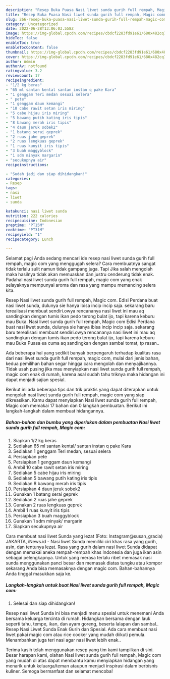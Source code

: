 ```yaml
---
description: "Resep Buka Puasa Nasi liwet sunda gurih full rempah, Magic comAnti Ribet"
title: "Resep Buka Puasa Nasi liwet sunda gurih full rempah, Magic comAnti Ribet"
slug: 266-resep-buka-puasa-nasi-liwet-sunda-gurih-full-rempah-magic-comanti-ribet
category: Uncategorized
date: 2022-06-28T13:06:03.558Z
image: https://img-global.cpcdn.com/recipes/cbdcf2283fd91e61/680x482cq70/nasi-liwet-sunda-gurih-full-rempah-magic-com-foto-resep-utama.jpg
hideToc: false
enableToc: true
enableTocContent: false
thumbnail: https://img-global.cpcdn.com/recipes/cbdcf2283fd91e61/680x482cq70/nasi-liwet-sunda-gurih-full-rempah-magic-com-foto-resep-utama.jpg
cover: https://img-global.cpcdn.com/recipes/cbdcf2283fd91e61/680x482cq70/nasi-liwet-sunda-gurih-full-rempah-magic-com-foto-resep-utama.jpg
author: Admin
authorAv: notfound
ratingvalue: 3.2
reviewcount: 17
recipeingredient:
- "1/2 kg beras"
- "65 ml santan kental santan instan q pake Kara"
- "1 genggam Teri medan sesuai selera"
- " pete"
- "1 genggam daun kemangi"
- "10 cabe rawit setan iris miring"
- "5 cabe hijau iris miring"
- "5 bawang putih kating iris tipis"
- "8 bawang merah iris tipis"
- "4 daun jeruk sobek2"
- "1 batang serai geprek"
- "2 ruas jahe geprek"
- "2 ruas lengkuas geprek"
- "1 ruas kunyit iris tipis"
- "3 buah maggyblock"
- "1 sdm minyak margarin"
- "secukupnya air"
recipeinstructions:

- "Sudah jadi dan siap dihidangkan!"
categories:
- Resep
tags:
- nasi
- liwet
- sunda

katakunci: nasi liwet sunda 
nutrition: 222 calories
recipecuisine: Indonesian
preptime: "PT15M"
cooktime: "PT31M"
recipeyield: "1"
recipecategory: Lunch

---
```



Selamat pagi Anda sedang mencari ide resep nasi liwet sunda gurih full rempah, magic com yang menggugah selera? Cara membuatnya sangat tidak terlalu sulit namun tidak gampang juga. Tapi Jika salah mengolah maka hasilnya tidak akan memuaskan dan justru cenderung tidak enak. Padahal nasi liwet sunda gurih full rempah, magic com yang enak selayaknya mempunyai aroma dan rasa yang mampu memancing selera kita.


Resep Nasi liwet sunda gurih full rempah, Magic com. Edisi Perdana buat nasi liwet sunda, dulunya sie hanya ibisa incip incip saja. sekarang baru terealisasi membuat sendiri.owya rencananya nasi liwet ini mau aq sandingkan dengan tumis ikan pedo terong bulat ijo, tapi karena keburu mau Buka. Nasi liwet sunda gurih full rempah, Magic com Edisi Perdana buat nasi liwet sunda, dulunya sie hanya ibisa incip incip saja. sekarang baru terealisasi membuat sendiri.owya rencananya nasi liwet ini mau aq sandingkan dengan tumis ikan pedo terong bulat ijo, tapi karena keburu mau Buka Puasa ea cuma aq sandingkan dengan sambal tomat, tp rasan..

Ada beberapa hal yang sedikit banyak berpengaruh terhadap kualitas rasa dari nasi liwet sunda gurih full rempah, magic com, mulai dari jenis bahan, kedua pemilihan bahan segar hingga cara mengolah dan menyajikannya. Tidak usah pusing jika mau menyiapkan nasi liwet sunda gurih full rempah, magic com enak di rumah, karena asal sudah tahu triknya maka hidangan ini dapat menjadi sajian spesial.


Berikut ini ada beberapa tips dan trik praktis yang dapat diterapkan untuk mengolah nasi liwet sunda gurih full rempah, magic com yang siap dikreasikan. Kamu dapat menyiapkan Nasi liwet sunda gurih full rempah, Magic com memakai 17 bahan dan 0 langkah pembuatan. Berikut ini langkah-langkah dalam membuat hidangannya.

<!--inarticleads1-->

##### Bahan-bahan dan bumbu yang diperlukan dalam pembuatan Nasi liwet sunda gurih full rempah, Magic com:

1. Siapkan 1/2 kg beras
1. Sediakan 65 ml santan kental/ santan instan q pake Kara
1. Sediakan 1 genggam Teri medan, sesuai selera
1. Persiapkan  pete
1. Persiapkan 1 genggam daun kemangi
1. Ambil 10 cabe rawit setan iris miring
1. Sediakan 5 cabe hijau iris miring
1. Sediakan 5 bawang putih kating iris tipis
1. Sediakan 8 bawang merah iris tipis
1. Persiapkan 4 daun jeruk sobek2
1. Gunakan 1 batang serai geprek
1. Sediakan 2 ruas jahe geprek
1. Gunakan 2 ruas lengkuas geprek
1. Ambil 1 ruas kunyit iris tipis
1. Persiapkan 3 buah maggyblock
1. Gunakan 1 sdm minyak/ margarin
1. Siapkan secukupnya air


Cara membuat nasi liwet Sunda yang lezat (Foto: Instagram@susan_gracia) JAKARTA, iNews.id - Nasi liwet Sunda memiliki ciri khas rasa yang gurih, asin, dan tentunya lezat. Rasa yang gurih dalam nasi liwet Sunda didapat dengan memakai aneka rempah-rempah khas Indonesia dan juga ikan asin sebagai pelengkapnya. Untuk yang merasa terlalu ribet memasak nasi sunda menggunakan panci besar dan memasak diatas tungku atau kompor sekarang Anda bisa memasaknya dengan magic com. Bahan-bahannya Anda tinggal masukkan saja ke. 

<!--inarticleads2-->

##### Langkah-langkah untuk buat Nasi liwet sunda gurih full rempah, Magic com:


1. Selesai dan siap dihidangkan!

Resep nasi liwet Sunda ini bisa menjadi menu spesial untuk menemani Anda bersama keluarga tercinta di rumah. Hidangkan bersama dengan lauk seperti tahu, tempe, ikan, dan ayam goreng, beserta lalapan dan sambal.. Resep Nasi Liwet Sunda Enak Gurih dan Spesial. Ada cara membuat nasi liwet pakai magic com atau rice cooker yang mudah diikuti pemula. Menambahkan juga teri nasi agar nasi liwet lebih enak.. 

Terima kasih telah menggunakan resep yang tim kami tampilkan di sini. Besar harapan kami, olahan Nasi liwet sunda gurih full rempah, Magic com yang mudah di atas dapat membantu kamu menyiapkan hidangan yang menarik untuk keluarga/teman ataupun menjadi inspirasi dalam berbisnis kuliner. Semoga bermanfaat dan selamat mencoba!
